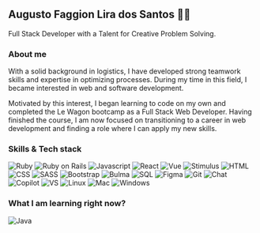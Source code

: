 ## Augusto Faggion Lira dos Santos 👨‍💻
Full Stack Developer with a Talent for Creative Problem Solving.
### About me
With a solid background in logistics, I have developed strong teamwork skills and expertise in optimizing processes. During my time in this field, I became interested in web and software development. 

Motivated by this interest, I began learning to code on my own and completed the Le Wagon bootcamp as a Full Stack Web Developer. Having finished the course, I am now focused on transitioning to a career in web development and finding a role where I can apply my new skills.

### Skills & Tech stack
![Ruby](https://img.shields.io/badge/Ruby-%23CC342D?style=for-the-badge&logo=ruby&logoSize=amg) ![Ruby on Rails](https://img.shields.io/badge/Ruby%20on%20Rails-%23CC342D?style=for-the-badge&logo=rubyonrails&logoSize=amg) ![Javascript](https://img.shields.io/badge/Javascript-%23F7DF1E?style=for-the-badge&logo=javascript&logoColor=black&logoSize=amg) ![React](https://img.shields.io/badge/react-%2361DAFB?style=for-the-badge&logo=react&logoColor=black&logoSize=amg) ![Vue](https://img.shields.io/badge/vue-%234FC08D?style=for-the-badge&logo=vuedotjs&logoColor=white)
 ![Stimulus](https://img.shields.io/badge/Stimulus%20JS-%23F7DF1E?style=for-the-badge&logo=stimulus&logoColor=black&logoSize=amg) ![HTML](https://img.shields.io/badge/HTML-%23E34F26?style=for-the-badge&logo=html5&logoColor=white&logoSize=amg) ![CSS](https://img.shields.io/badge/CSS3-%231572B6?style=for-the-badge&logo=css3&logoColor=white&logoSize=amg) ![SASS](https://img.shields.io/badge/sass-%23CC6699?style=for-the-badge&logo=sass&logoColor=white&logoSize=amg) ![Bootstrap](https://img.shields.io/badge/Bootstrap-%237952B3?style=for-the-badge&logo=bootstrap&logoColor=white&logoSize=amg) ![Bulma](https://img.shields.io/badge/Bulma-%2300D1B2?style=for-the-badge&logo=bulma&logoColor=white&logoSize=amg) ![SQL](https://img.shields.io/badge/postgresql-%234169E1?style=for-the-badge&logo=postgresql&logoColor=white&logoSize=amg) ![Figma](https://img.shields.io/badge/figma-%23F24E1E?style=for-the-badge&logo=figma&logoColor=white&logoSize=amg) ![Git](https://img.shields.io/badge/git-%23F05032?style=for-the-badge&logo=git&logoColor=white&logoSize=amg) ![Chat](https://img.shields.io/badge/ChatGpt-%23412991?style=for-the-badge&logo=openai&logoColor=white&logoSize=amg) ![Copilot](https://img.shields.io/badge/copilot-%23000000?style=for-the-badge&logo=githubcopilot&logoColor=white&logoSize=amg) ![VS](https://img.shields.io/badge/VS%20Code-%23007ACC?style=for-the-badge&logo=visualstudiocode&logoColor=white&logoSize=amg)
![Linux](https://img.shields.io/badge/linux-%23FCC624?style=for-the-badge&logo=linux&logoColor=black&logoSize=amg) ![Mac](https://img.shields.io/badge/macos-%23000000?style=for-the-badge&logo=macos&logoColor=white&logoSize=amg) ![Windows](https://img.shields.io/badge/windows-%230078D6?style=for-the-badge&logo=windows10&logoColor=white&logoSize=amg)

### What I am learning right now?
![Java](https://img.shields.io/badge/java-%23ED8B00.svg?style=for-the-badge&logo=openjdk&logoColor=white)



















